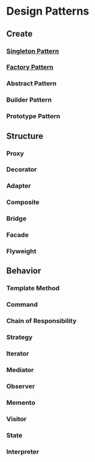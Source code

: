 # Design Patterns

## Create 
### [Singleton Pattern](./singleton/Singleton.md)
### [Factory Pattern](./factory/Factory.md)
### Abstract Pattern
### Builder Pattern
### Prototype Pattern

## Structure
### Proxy
### Decorator
### Adapter
### Composite
### Bridge
### Facade
### Flyweight

## Behavior
### Template Method
### Command
### Chain of Responsibility
### Strategy
### Iterator
### Mediator
### Observer
### Memento
### Visitor
### State
### Interpreter